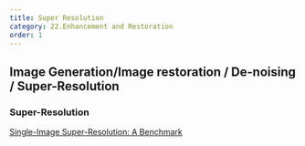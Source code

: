 ```yaml
---
title: Super Resolution
category: 22.Enhancement and Restoration
order: 1
---
```


## Image Generation/Image restoration / De-noising / Super-Resolution


### Super-Resolution

[Single-Image Super-Resolution: A Benchmark](https://directory.ucmerced.edu/)
